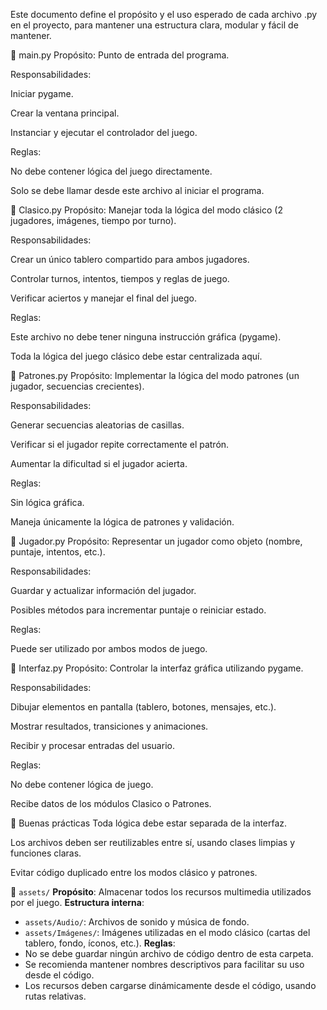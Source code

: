 Este documento define el propósito y el uso esperado de cada archivo .py en el proyecto, para mantener una estructura clara, modular y fácil de mantener.

🔹 main.py
Propósito: Punto de entrada del programa.

Responsabilidades:

Iniciar pygame.

Crear la ventana principal.

Instanciar y ejecutar el controlador del juego.

Reglas:

No debe contener lógica del juego directamente.

Solo se debe llamar desde este archivo al iniciar el programa.

🔹 Clasico.py
Propósito: Manejar toda la lógica del modo clásico (2 jugadores, imágenes, tiempo por turno).

Responsabilidades:

Crear un único tablero compartido para ambos jugadores.

Controlar turnos, intentos, tiempos y reglas de juego.

Verificar aciertos y manejar el final del juego.

Reglas:

Este archivo no debe tener ninguna instrucción gráfica (pygame).

Toda la lógica del juego clásico debe estar centralizada aquí.


🔹 Patrones.py
Propósito: Implementar la lógica del modo patrones (un jugador, secuencias crecientes).

Responsabilidades:

Generar secuencias aleatorias de casillas.

Verificar si el jugador repite correctamente el patrón.

Aumentar la dificultad si el jugador acierta.

Reglas:

Sin lógica gráfica.

Maneja únicamente la lógica de patrones y validación.

🔹 Jugador.py
Propósito: Representar un jugador como objeto (nombre, puntaje, intentos, etc.).

Responsabilidades:

Guardar y actualizar información del jugador.

Posibles métodos para incrementar puntaje o reiniciar estado.

Reglas:

Puede ser utilizado por ambos modos de juego.

🔹 Interfaz.py
Propósito: Controlar la interfaz gráfica utilizando pygame.

Responsabilidades:

Dibujar elementos en pantalla (tablero, botones, mensajes, etc.).

Mostrar resultados, transiciones y animaciones.

Recibir y procesar entradas del usuario.

Reglas:

No debe contener lógica de juego.

Recibe datos de los módulos Clasico o Patrones.

🔧 Buenas prácticas
Toda lógica debe estar separada de la interfaz.

Los archivos deben ser reutilizables entre sí, usando clases limpias y funciones claras.

Evitar código duplicado entre los modos clásico y patrones.

📁 `assets/`
**Propósito**: Almacenar todos los recursos multimedia utilizados por el juego.
**Estructura interna**:
  - `assets/Audio/`: Archivos de sonido y música de fondo.
  - `assets/Imágenes/`: Imágenes utilizadas en el modo clásico (cartas del tablero, fondo, íconos, etc.).
**Reglas**:
  - No se debe guardar ningún archivo de código dentro de esta carpeta.
  - Se recomienda mantener nombres descriptivos para facilitar su uso desde el código.
  - Los recursos deben cargarse dinámicamente desde el código, usando rutas relativas.